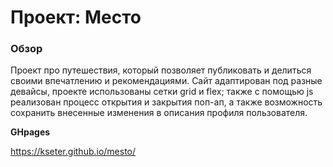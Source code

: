 # Проект: Место

### Обзор

Проект про путешествия, который позволяет публиковать и делиться своими впечатлению и рекомендациями. 
Сайт адаптирован под разные девайсы, проекте использованы сетки grid и flex; также с помощью js реализован процесс открытия и закрытия поп-ап, а также возможность сохранить внесенные изменения в описания профиля пользователя. 

**GHpages**

https://kseter.github.io/mesto/